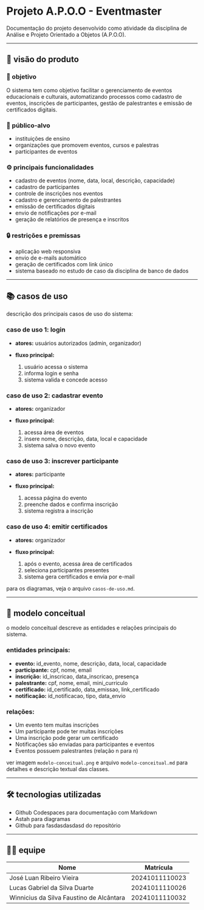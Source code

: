 # Projeto A.P.O.O - Eventmaster

Documentação do projeto desenvolvido como atividade da disciplina de Análise e Projeto Orientado a Objetos (A.P.O.O).

---

## 📌 visão do produto

### 🎯 objetivo

O sistema tem como objetivo facilitar o gerenciamento de eventos educacionais e culturais, automatizando processos como cadastro de eventos, inscrições de participantes, gestão de palestrantes e emissão de certificados digitais.

### 👥 público-alvo

* instituições de ensino
* organizações que promovem eventos, cursos e palestras
* participantes de eventos

### ⚙️ principais funcionalidades

* cadastro de eventos (nome, data, local, descrição, capacidade)
* cadastro de participantes
* controle de inscrições nos eventos
* cadastro e gerenciamento de palestrantes
* emissão de certificados digitais
* envio de notificações por e-mail
* geração de relatórios de presença e inscritos

### 🔒 restrições e premissas

* aplicação web responsiva
* envio de e-mails automático
* geração de certificados com link único
* sistema baseado no estudo de caso da disciplina de banco de dados

---

## 📚 casos de uso

descrição dos principais casos de uso do sistema:

### caso de uso 1: login

* **atores:** usuários autorizados (admin, organizador)
* **fluxo principal:**

  1. usuário acessa o sistema
  2. informa login e senha
  3. sistema valida e concede acesso

### caso de uso 2: cadastrar evento

* **atores:** organizador
* **fluxo principal:**

  1. acessa área de eventos
  2. insere nome, descrição, data, local e capacidade
  3. sistema salva o novo evento

### caso de uso 3: inscrever participante

* **atores:** participante
* **fluxo principal:**

  1. acessa página do evento
  2. preenche dados e confirma inscrição
  3. sistema registra a inscrição

### caso de uso 4: emitir certificados

* **atores:** organizador
* **fluxo principal:**

  1. após o evento, acessa área de certificados
  2. seleciona participantes presentes
  3. sistema gera certificados e envia por e-mail

para os diagramas, veja o arquivo `casos-de-uso.md`.

---

## 🧠 modelo conceitual

o modelo conceitual descreve as entidades e relações principais do sistema.

### entidades principais:

* **evento:** id\_evento, nome, descrição, data, local, capacidade
* **participante:** cpf, nome, email
* **inscrição:** id\_inscricao, data\_inscricao, presença
* **palestrante:** cpf, nome, email, mini\_curriculo
* **certificado:** id\_certificado, data\_emissao, link\_certificado
* **notificação:** id\_notificacao, tipo, data\_envio

### relações:

* Um evento tem muitas inscrições
* Um participante pode ter muitas inscrições
* Uma inscrição pode gerar um certificado
* Notificações são enviadas para participantes e eventos
* Eventos possuem palestrantes (relação n para n)

ver imagem `modelo-conceitual.png` e arquivo `modelo-conceitual.md` para detalhes e descrição textual das classes.

---

## 🛠️ tecnologias utilizadas

* Github Codespaces para documentação com Markdown
* Astah para diagramas
* Github para fasdasdasdasd do repositório

---

## 👨‍💻 equipe

| Nome                                     | Matrícula      |
| ---------------------------------------- | -------------- |
| José Luan Ribeiro Vieira                 | 20241011110023 |
| Lucas Gabriel da Silva Duarte            | 20241011110026 |
| Winnicius da Silva Faustino de Alcântara | 20241011110032 |
